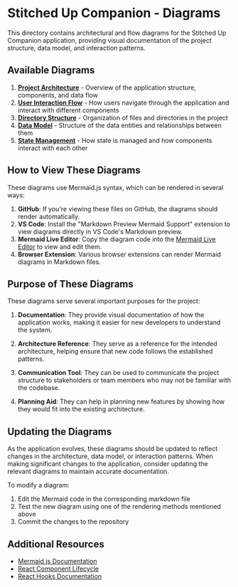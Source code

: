 # Stitched Up Companion - Diagrams

This directory contains architectural and flow diagrams for the Stitched Up Companion application, providing visual documentation of the project structure, data model, and interaction patterns.

## Available Diagrams

1. [**Project Architecture**](project-architecture.md) - Overview of the application structure, components, and data flow
2. [**User Interaction Flow**](user-interaction-flow.md) - How users navigate through the application and interact with different components
3. [**Directory Structure**](directory-structure.md) - Organization of files and directories in the project
4. [**Data Model**](data-model.md) - Structure of the data entities and relationships between them
5. [**State Management**](state-management.md) - How state is managed and how components interact with each other

## How to View These Diagrams

These diagrams use Mermaid.js syntax, which can be rendered in several ways:

1. **GitHub**: If you're viewing these files on GitHub, the diagrams should render automatically.
2. **VS Code**: Install the "Markdown Preview Mermaid Support" extension to view diagrams directly in VS Code's Markdown preview.
3. **Mermaid Live Editor**: Copy the diagram code into the [Mermaid Live Editor](https://mermaid.live/) to view and edit them.
4. **Browser Extension**: Various browser extensions can render Mermaid diagrams in Markdown files.

## Purpose of These Diagrams

These diagrams serve several important purposes for the project:

1. **Documentation**: They provide visual documentation of how the application works, making it easier for new developers to understand the system.

2. **Architecture Reference**: They serve as a reference for the intended architecture, helping ensure that new code follows the established patterns.

3. **Communication Tool**: They can be used to communicate the project structure to stakeholders or team members who may not be familiar with the codebase.

4. **Planning Aid**: They can help in planning new features by showing how they would fit into the existing architecture.

## Updating the Diagrams

As the application evolves, these diagrams should be updated to reflect changes in the architecture, data model, or interaction patterns. When making significant changes to the application, consider updating the relevant diagrams to maintain accurate documentation.

To modify a diagram:

1. Edit the Mermaid code in the corresponding markdown file
2. Test the new diagram using one of the rendering methods mentioned above
3. Commit the changes to the repository

## Additional Resources

- [Mermaid.js Documentation](https://mermaid.js.org/intro/)
- [React Component Lifecycle](https://reactjs.org/docs/state-and-lifecycle.html)
- [React Hooks Documentation](https://reactjs.org/docs/hooks-intro.html)
